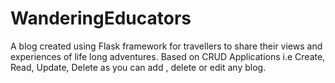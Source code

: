 # WanderingEducators
A blog created using Flask framework for travellers to share their views and experiences of life long adventures.
Based on CRUD Applications i.e Create, Read, Update, Delete as you can add , delete or edit any blog.
